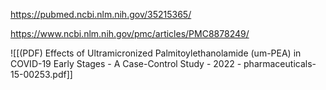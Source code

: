 
https://pubmed.ncbi.nlm.nih.gov/35215365/

https://www.ncbi.nlm.nih.gov/pmc/articles/PMC8878249/

![[(PDF) Effects of Ultramicronized Palmitoylethanolamide (um-PEA) in COVID-19 Early Stages - A Case-Control Study - 2022 - pharmaceuticals-15-00253.pdf]]
